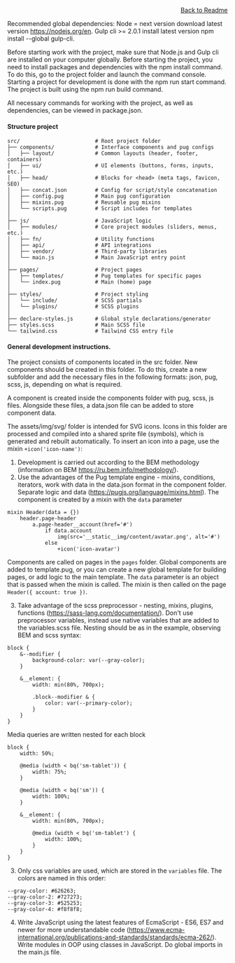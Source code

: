 <p align="right">
    <a href="../README.md">Back to Readme</a>
</p>

Recommended global dependencies:
Node = next version download latest version https://nodejs.org/en.
Gulp cli >= 2.0.1 install latest version npm install --global gulp-cli.

Before starting work with the project, make sure that Node.js and Gulp cli are installed on your computer globally.
Before starting the project, you need to install packages and dependencies with the npm install command. To do this, go to the project folder and launch the command console.
Starting a project for development is done with the npm run start command.
The project is built using the npm run build command.

All necessary commands for working with the project, as well as dependencies, can be viewed in package.json.
#### Structure project
```commandline
src/                        # Root project folder
├── components/             # Interface components and pug configs
│   ├── layout/             # Common layouts (header, footer, containers)
│   ├── ui/                 # UI elements (buttons, forms, inputs, etc.)
│   ├── head/               # Blocks for <head> (meta tags, favicon, SEO)
│   ├── concat.json         # Config for script/style concatenation
│   ├── config.pug          # Main pug configuration
│   ├── mixins.pug          # Reusable pug mixins
│   └── scripts.pug         # Script includes for templates
│
├── js/                     # JavaScript logic
│   ├── modules/            # Core project modules (sliders, menus, etc.)
│   ├── fn/                 # Utility functions
│   ├── api/                # API integrations
│   ├── vendor/             # Third-party libraries
│   └── main.js             # Main JavaScript entry point
│
├── pages/                  # Project pages
│   ├── templates/          # Pug templates for specific pages
│   └── index.pug           # Main (home) page
│
├── styles/                 # Project styling
│   └── include/            # SCSS partials
│   └── plugins/            # SCSS plugins           
│
├── declare-styles.js       # Global style declarations/generator
├── styles.scss             # Main SCSS file
└── tailwind.css            # Tailwind CSS entry file
```

#### General development instructions.
The project consists of components located in the src folder.
New components should be created in this folder. To do this, create a new subfolder and add the necessary files in the following formats: json, pug, scss, js, depending on what is required.

A component is created inside the components folder with pug, scss, js files. Alongside these files, a data.json file can be added to store component data.

The assets/img/svg/ folder is intended for SVG icons. Icons in this folder are processed and compiled into a shared sprite file (symbols), which is generated and rebuilt automatically.
To insert an icon into a page, use the mixin `+icon('icon-name')`:

1. Development is carried out according to the BEM methodology (information on BEM https://ru.bem.info/methodology/).
2. Use the advantages of the Pug template engine - mixins, conditions, iterators, work with data in the data.json format in the component folder. Separate logic and data (https://pugjs.org/language/mixins.html).
   The component is created by a mixin with the `data` parameter
```commandline
mixin Header(data = {})
    header.page-header
        a.page-header__account(href='#')
            if data.account
                img(src='__static__img/content/avatar.png', alt='#')
            else
                +icon('icon-avatar')
```
Components are called on pages in the `pages` folder. Global components are added to template.pug, or you can create a new global template for building pages, or add logic to the main template. The `data` parameter is an object that is passed when the mixin is called. The mixin is then called on the page `Header({ account: true })`.

3. Take advantage of the scss preprocessor - nesting, mixins, plugins, functions (https://sass-lang.com/documentation/).
   Don't use preprocessor variables, instead use native variables that are added to the variables.scss file.
   Nesting should be as in the example, observing BEM and scss syntax:
```commandline
block {
    &--modifier {
        background-color: var(--gray-color);
    }

    &__element: {
        width: min(80%, 700px);

        .block--modifier & {
            color: var(--primary-color);
        }
    }
}
```
Media queries are written nested for each block
```commandline
block {
    width: 50%;

    @media (width < bq('sm-tablet')) {
        width: 75%;
    }

    @media (width < bq('sm')) {
        width: 100%;
    }

    &__element: {
        width: min(80%, 700px);

        @media (width < bq('sm-tablet') {
            width: 100%;
        }
    }
}
```
3) Only css variables are used, which are stored in the `variables` file. The colors are named in this order:
```commandline
--gray-color: #626263;
--gray-color-2: #727273;
--gray-color-3: #525253;
--gray-color-4: #f8f8f8;
```
4. Write JavaScript using the latest features of EcmaScript - ES6, ES7 and newer for more understandable code (https://www.ecma-international.org/publications-and-standards/standards/ecma-262/). Write modules in OOP using classes in JavaScript.
   Do global imports in the main.js file.
